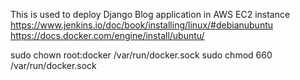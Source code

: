 This is used to deploy Django Blog application in AWS EC2 instance
https://www.jenkins.io/doc/book/installing/linux/#debianubuntu
https://docs.docker.com/engine/install/ubuntu/

sudo chown root:docker /var/run/docker.sock
sudo chmod 660 /var/run/docker.sock
